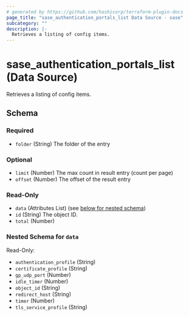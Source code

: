 ```yaml
---
# generated by https://github.com/hashicorp/terraform-plugin-docs
page_title: "sase_authentication_portals_list Data Source - sase"
subcategory: ""
description: |-
  Retrieves a listing of config items.
---
```


# sase_authentication_portals_list (Data Source)

Retrieves a listing of config items.



<!-- schema generated by tfplugindocs -->
## Schema

### Required

- `folder` (String) The folder of the entry

### Optional

- `limit` (Number) The max count in result entry (count per page)
- `offset` (Number) The offset of the result entry

### Read-Only

- `data` (Attributes List) (see [below for nested schema](#nestedatt--data))
- `id` (String) The object ID.
- `total` (Number)

<a id="nestedatt--data"></a>
### Nested Schema for `data`

Read-Only:

- `authentication_profile` (String)
- `certificate_profile` (String)
- `gp_udp_port` (Number)
- `idle_timer` (Number)
- `object_id` (String)
- `redirect_host` (String)
- `timer` (Number)
- `tls_service_profile` (String)


